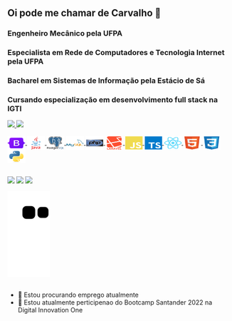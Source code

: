 ## Oi pode me chamar de Carvalho 👋
### Engenheiro Mecânico pela UFPA
### Especialista em Rede de Computadores e Tecnologia Internet pela UFPA
### Bacharel em Sistemas de Informação pela Estácio de Sá
### Cursando especialização em desenvolvimento full stack na IGTI
<div>
  <a href="https://github.com/rafaballerini">
  <img height="180em" src="https://github-readme-stats.vercel.app/api?username=carvalhojccs&show_icons=true&theme=dracula&include_all_commits=true&count_private=true"/>
  <img height="180em" src="https://github-readme-stats.vercel.app/api/top-langs/?username=carvalhojccs&layout=compact&langs_count=7&theme=dracula"/>
</div>
<div style="display: inline_block"><br>

  <img align="center" alt="JCCS-Bootstrap" height="30" width="40" src="https://raw.githubusercontent.com/devicons/devicon/master/icons/bootstrap/bootstrap-original.svg">
  <img align="center" alt="JCCS-Java" height="30" width="40" src="https://raw.githubusercontent.com/devicons/devicon/master/icons/java/java-original-wordmark.svg">
  <img align="center" alt="JCCS-PostgreSQL" height="30" width="40" src="https://raw.githubusercontent.com/devicons/devicon/master/icons/postgresql/postgresql-original-wordmark.svg">
  <img align="center" alt="JCCS-Mysql" height="30" width="40" src="https://raw.githubusercontent.com/devicons/devicon/master/icons/mysql/mysql-original-wordmark.svg">
  <img align="center" alt="JCCS-PHP" height="30" width="40" src="https://raw.githubusercontent.com/devicons/devicon/master/icons/php/php-original.svg">
  <img align="center" alt="JCCS-Laravel" height="30" width="40" src="https://raw.githubusercontent.com/devicons/devicon/master/icons/laravel/laravel-plain-wordmark.svg">
  <img align="center" alt="JCCS-Js" height="30" width="40" src="https://raw.githubusercontent.com/devicons/devicon/master/icons/javascript/javascript-plain.svg">
  <img align="center" alt="JCCS-Ts" height="30" width="40" src="https://raw.githubusercontent.com/devicons/devicon/master/icons/typescript/typescript-plain.svg">
  <img align="center" alt="JCCS-React" height="30" width="40" src="https://raw.githubusercontent.com/devicons/devicon/master/icons/react/react-original.svg">
  <img align="center" alt="JCCS-HTML" height="30" width="40" src="https://raw.githubusercontent.com/devicons/devicon/master/icons/html5/html5-original.svg">
  <img align="center" alt="JCCS-CSS" height="30" width="40" src="https://raw.githubusercontent.com/devicons/devicon/master/icons/css3/css3-original.svg">
  <img align="center" alt="JCCS-Python" height="30" width="40" src="https://raw.githubusercontent.com/devicons/devicon/master/icons/python/python-original.svg">
</div>

##
  <div> 
  <a href="https://instagram.com/carvalhojccs" target="_blank"><img src="https://img.shields.io/badge/-Instagram-%23E4405F?style=for-the-badge&logo=instagram&logoColor=white" target="_blank"></a>
  <a href = "mailto:jonne.cley@gmail.com"><img src="https://img.shields.io/badge/-Gmail-%23333?style=for-the-badge&logo=gmail&logoColor=white" target="_blank"></a>
  <a href="https://www.linkedin.com/in/carvalhojccs" target="_blank"><img src="https://img.shields.io/badge/-LinkedIn-%230077B5?style=for-the-badge&logo=linkedin&logoColor=white" target="_blank"></a> 
 
  ![Snake animation](https://github.com/rafaballerini/rafaballerini/blob/output/github-contribution-grid-snake.svg)
 
</div>
  
##
- 🔭 Estou procurando emprego atualmente
- 🌱 Estou atualmente perticipenao do Bootcamp Santander 2022 na Digital Innovation One

